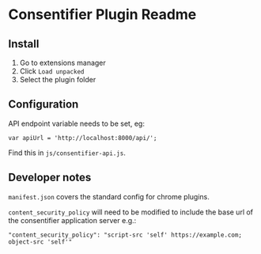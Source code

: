 # Consentifier Plugin Readme

## Install

1. Go to extensions manager
2. Click `Load unpacked`
3. Select the plugin folder

## Configuration

API endpoint variable needs to be set, eg:

`var apiUrl = 'http://localhost:8000/api/';`

Find this in `js/consentifier-api.js`.

## Developer notes

`manifest.json` covers the standard config for chrome plugins. 

`content_security_policy` will need to be modified to include the base url of the consentifier application server e.g.:

```
"content_security_policy": "script-src 'self' https://example.com; object-src 'self'"
```


